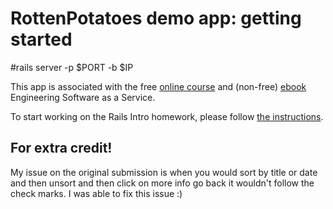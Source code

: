 # RottenPotatoes demo app: getting started

#rails server -p $PORT -b $IP

This app is associated with the free [online
course](http://www.saas-class.org) and (non-free)
[ebook](http://www.saasbook.info) Engineering Software as a Service.

To start working on the Rails Intro homework, please follow [the instructions](instructions/README.md).

## For extra credit!
My issue on the original submission is when you would sort by title or date and then unsort and then click on more info go back it wouldn't follow the check marks.  I was able to fix this issue :)
